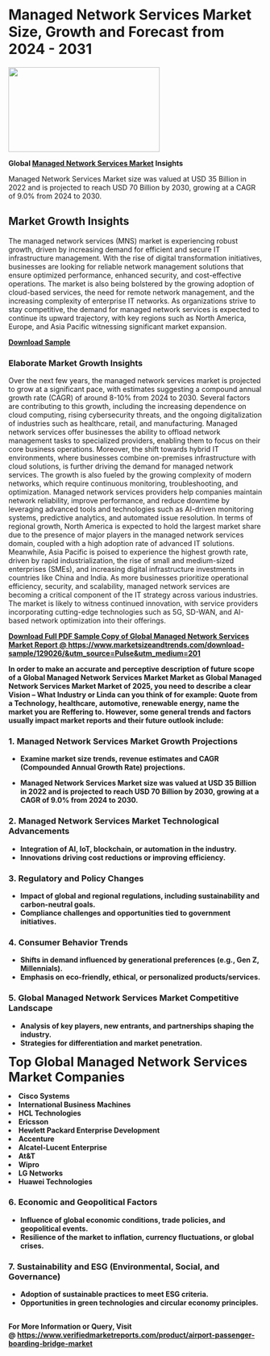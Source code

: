 <H1>Managed Network Services Market Size, Growth and Forecast from 2024 - 2031</H1><img class="aligncenter size-medium wp-image-584254" src="https://thirdeyenews.in/wp-content/uploads/2024/09/Global-Market-Research-300x168.jpeg" alt="" width="300" height="168" /><p><strong>Global&nbsp;<a href="https://www.marketsizeandtrends.com/download-sample/129026/&amp;utm_source=Pulse&amp;utm_medium=201">Managed Network Services Market</a> Insights</strong></p><p>Managed Network Services Market size was valued at USD 35 Billion in 2022 and is projected to reach USD 70 Billion by 2030, growing at a CAGR of 9.0% from 2024 to 2030.</p><p><h2>Market Growth Insights</h2> <p>The managed network services (MNS) market is experiencing robust growth, driven by increasing demand for efficient and secure IT infrastructure management. With the rise of digital transformation initiatives, businesses are looking for reliable network management solutions that ensure optimized performance, enhanced security, and cost-effective operations. The market is also being bolstered by the growing adoption of cloud-based services, the need for remote network management, and the increasing complexity of enterprise IT networks. As organizations strive to stay competitive, the demand for managed network services is expected to continue its upward trajectory, with key regions such as North America, Europe, and Asia Pacific witnessing significant market expansion.</p> <p><strong><a href="#sample-download">Download Sample</a></strong></p> <h3>Elaborate Market Growth Insights</h3> <p>Over the next few years, the managed network services market is projected to grow at a significant pace, with estimates suggesting a compound annual growth rate (CAGR) of around 8-10% from 2024 to 2030. Several factors are contributing to this growth, including the increasing dependence on cloud computing, rising cybersecurity threats, and the ongoing digitalization of industries such as healthcare, retail, and manufacturing. Managed network services offer businesses the ability to offload network management tasks to specialized providers, enabling them to focus on their core business operations. Moreover, the shift towards hybrid IT environments, where businesses combine on-premises infrastructure with cloud solutions, is further driving the demand for managed network services. The growth is also fueled by the growing complexity of modern networks, which require continuous monitoring, troubleshooting, and optimization. Managed network services providers help companies maintain network reliability, improve performance, and reduce downtime by leveraging advanced tools and technologies such as AI-driven monitoring systems, predictive analytics, and automated issue resolution. In terms of regional growth, North America is expected to hold the largest market share due to the presence of major players in the managed network services domain, coupled with a high adoption rate of advanced IT solutions. Meanwhile, Asia Pacific is poised to experience the highest growth rate, driven by rapid industrialization, the rise of small and medium-sized enterprises (SMEs), and increasing digital infrastructure investments in countries like China and India. As more businesses prioritize operational efficiency, security, and scalability, managed network services are becoming a critical component of the IT strategy across various industries. The market is likely to witness continued innovation, with service providers incorporating cutting-edge technologies such as 5G, SD-WAN, and AI-based network optimization into their offerings.</p> <p><strong><a href="#get-more"></p><p><span class=""><strong>Download Full PDF Sample Copy of Global Managed Network Services Market Report</strong> @ <a href="https://www.marketsizeandtrends.com/download-sample/129026/&amp;utm_source=Pulse&amp;utm_medium=201" target="_blank">https://www.marketsizeandtrends.com/download-sample/129026/&amp;utm_source=Pulse&amp;utm_medium=201</a></span></p><p>In order to make an accurate and perceptive description of future scope of a Global&nbsp;Managed Network Services Market Market as Global&nbsp;Managed Network Services Market Market of 2025, you need to describe a clear Vision &ndash; What Industry or Linda can you think of for example: Quote from a Technology, healthcare, automotive, renewable energy, name the market you are Reffering to. However, some general trends and factors usually impact market reports and their future outlook include:</p><h3>1.&nbsp;<strong>Managed Network Services Market Growth Projections</strong></h3><ul><li>Examine market size trends, revenue estimates and CAGR (Compounded Annual Growth Rate) projections.</li><li><p>Managed Network Services Market size was valued at USD 35 Billion in 2022 and is projected to reach USD 70 Billion by 2030, growing at a CAGR of 9.0% from 2024 to 2030.</p></li></ul><h3>2.&nbsp;<strong>Managed Network Services Market Technological Advancements</strong></h3><ul><li>Integration of AI, IoT, blockchain, or automation in the industry.</li><li>Innovations driving cost reductions or improving efficiency.</li></ul><h3>3.&nbsp;<strong>Regulatory and Policy Changes</strong></h3><ul><li>Impact of global and regional regulations, including sustainability and carbon-neutral goals.</li><li>Compliance challenges and opportunities tied to government initiatives.</li></ul><h3>4.&nbsp;<strong>Consumer Behavior Trends</strong></h3><ul><li>Shifts in demand influenced by generational preferences (e.g., Gen Z, Millennials).</li><li>Emphasis on eco-friendly, ethical, or personalized products/services.</li></ul><h3>5.&nbsp;<strong>Global Managed Network Services Market Competitive Landscape</strong></h3><ul><li>Analysis of key players, new entrants, and partnerships shaping the industry.</li><li>Strategies for differentiation and market penetration.</li></ul><p data-pm-slice="1 1 []"><span style="color: inherit; font-family: inherit; font-size: 25px;">Top Global Managed Network Services Market Companies</span></p><div class="" data-test-id=""><p><li>Cisco Systems</li><li> International Business Machines</li><li> HCL Technologies</li><li> Ericsson</li><li> Hewlett Packard Enterprise Development</li><li> Accenture</li><li> Alcatel-Lucent Enterprise</li><li> At&T</li><li> Wipro</li><li> LG Networks</li><li> Huawei Technologies</li></p></div><h3>6.&nbsp;<strong>Economic and Geopolitical Factors</strong></h3><ul><li>Influence of global economic conditions, trade policies, and geopolitical events.</li><li>Resilience of the market to inflation, currency fluctuations, or global crises.</li></ul><h3>7.&nbsp;<strong>Sustainability and ESG (Environmental, Social, and Governance)</strong></h3><ul><li>Adoption of sustainable practices to meet ESG criteria.</li><li>Opportunities in green technologies and circular economy principles.</li></ul><h2><strong style="font-size: 14px;">For More Information or Query, Visit @&nbsp;</strong><a style="background-color: #ffffff; font-size: 14px;" href="https://www.marketsizeandtrends.com/report/managed-network-services-market/" target="_blank">https://www.verifiedmarketreports.com/product/airport-passenger-boarding-bridge-market</a></h2>
